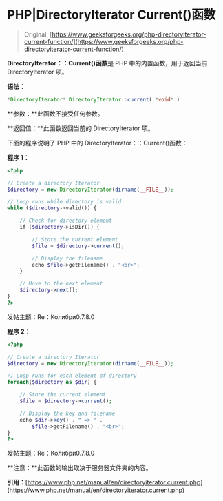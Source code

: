 # PHP|DirectoryIterator Current()函数

> Original: [https://www.geeksforgeeks.org/php-directoryiterator-current-function/](https://www.geeksforgeeks.org/php-directoryiterator-current-function/)

**DirectoryIterator：：Current()函数**是 PHP 中的内置函数，用于返回当前 DirectoryIterator 项。

**语法：**

```php
*DirectoryIterator* DirectoryIterator::current( *void* )
```

**参数：**此函数不接受任何参数。

**返回值：**此函数返回当前的 DirectoryIterator 项。

下面的程序说明了 PHP 中的 DirectoryIterator：：Current()函数：

**程序 1：**

```php
<?php

// Create a directory Iterator
$directory = new DirectoryIterator(dirname(__FILE__));

// Loop runs while directory is valid
while ($directory->valid()) {

    // Check for directory element
    if ($directory->isDir()) {

        // Store the current element
        $file = $directory->current();

        // Display the filename
        echo $file->getFilename() . "<br>";
    }

    // Move to the next element
    $directory->next();
}
?> 
```

发帖主题：Re：Колибри0.7.8.0

**程序 2：**

```php
<?php

// Create a directory Iterator
$directory = new DirectoryIterator(dirname(__FILE__));

// Loop runs for each element of directory
foreach($directory as $dir) {

    // Store the current element
    $file = $directory->current();

    // Display the key and filename
    echo $dir->key() . " => " . 
        $file->getFilename() . "<br>";
}
?>
```

发帖主题：Re：Колибри0.7.8.0

**注意：**此函数的输出取决于服务器文件夹的内容。

**引用：**[https://www.php.net/manual/en/directoryiterator.current.php](https://www.php.net/manual/en/directoryiterator.current.php)